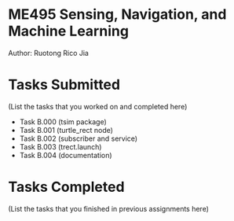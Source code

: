 # ME495 Sensing, Navigation, and Machine Learning
Author: Ruotong Rico Jia
# Tasks Submitted
(List the tasks that you worked on and completed here)
- Task B.000 (tsim package)
- Task B.001 (turtle_rect node)
- Task B.002 (subscriber and service)
- Task B.003 (trect.launch)
- Task B.004 (documentation)
# Tasks Completed
(List the tasks that you finished in previous assignments here)

